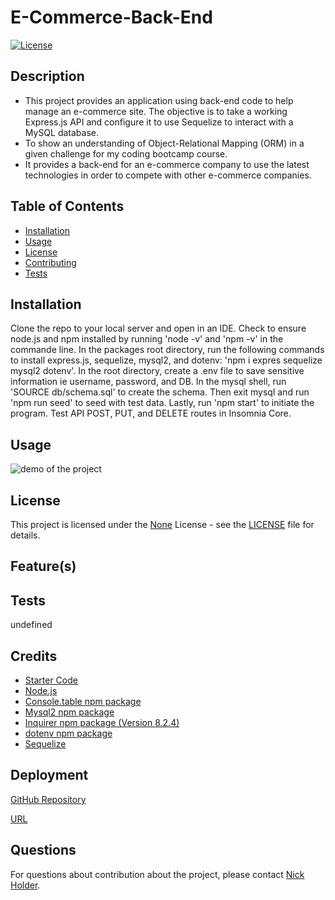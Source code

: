 # E-Commerce-Back-End
  
  [![License](https://img.shields.io/badge/License-None-brightgreen.svg)](https://opensource.org/licenses/None)
  
  ## Description
  - This project provides an application using back-end code to help manage an e-commerce site. The objective is to take a working Express.js API and configure it to use Sequelize to interact with a MySQL database.
  - To show an understanding of Object-Relational Mapping (ORM) in a given challenge for my coding bootcamp course.
  - It provides a back-end for an e-commerce company to use the latest technologies in order to compete with other e-commerce companies.
  
  
  ## Table of Contents
  - [Installation](#installation)
  - [Usage](#usage)
  - [License](#license)
  - [Contributing](#contributing)
  - [Tests](#tests)
  
  
  ## Installation
  Clone the repo to your local server and open in an IDE. Check to ensure node.js and npm installed  by running 'node -v' and 'npm -v' in the commande line. In the packages root directory, run the following commands to install express.js, sequelize, mysql2, and dotenv: 'npm i expres sequelize mysql2 dotenv'. In the root directory, create a .env file to save sensitive information ie username, password, and DB. In the mysql shell, run 'SOURCE db/schema.sql' to create the schema. Then exit mysql and run 'npm run seed' to seed with test data. Lastly, run 'npm start' to initiate the program. Test API POST, PUT, and DELETE routes in Insomnia Core. 
  
  ## Usage
  ![demo of the project]()
  
  
  ## License
  
  This project is licensed under the [None](https://opensource.org/licenses/None) License - see the [LICENSE](LICENSE) file for details.
  
  ## Feature(s)
  
  
  ## Tests
  undefined
  
  ## Credits
  - [Starter Code](https://github.com/emholmes/e-commerce-backend-orm)
  - [Node.js](https://nodejs.org/en/)
  - [Console.table npm package](https://www.npmjs.com/package/console.table)
  - [Mysql2 npm package](https://www.npmjs.com/package/mysql2)
  - [Inquirer npm package (Version 8.2.4)](https://www.npmjs.com/package/inquirer/v/8.2.4)
  - [dotenv npm package](https://www.npmjs.com/package/dotenv)
  - [Sequelize](https://www.npmjs.com/package/dotenv)
  
  ## Deployment
  [GitHub Repository](https://github.com/nickholder6425/E-Commerce-Back-End)

  [URL](https://nickholder6425.github.io/E-Commerce-Back-End/)
  
  ## Questions
  For questions about contribution about the project, please contact [Nick Holder](mailto:ngholder@hotmail.com).